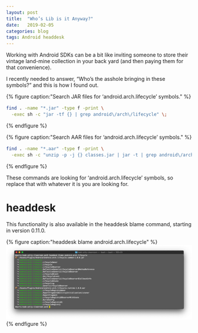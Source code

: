 ```yaml
---
layout: post
title:  "Who’s Lib is it Anyway?"
date:   2019-02-05
categories: blog
tags: Android headdesk
---
```


Working with Android SDKs can be a bit like inviting someone to store their vintage land-mine collection in your back yard (and then paying them for that convenience).

I recently needed to answer, “Who’s the asshole bringing in these symbols?” and this is how I found out.

{% figure caption:"Search JAR files for ‘android.arch.lifecycle’ symbols." %}
```bash
find . -name "*.jar" -type f -print \
  -exec sh -c "jar -tf {} | grep android\/arch\/lifecycle" \;
```
{% endfigure %}

{% figure caption:"Search AAR files for ‘android.arch.lifecycle’ symbols." %}
```bash
find . -name "*.aar" -type f -print \
  -exec sh -c "unzip -p -j {} classes.jar | jar -t | grep android\/arch\/lifecycle" \;
```
{% endfigure %}

These commands are looking for ‘android.arch.lifecycle’ symbols, so replace that with whatever it is you are looking for.

# headdesk

This functionality is also available in the headdesk blame command, starting in version 0.11.0.

{% figure caption:"headdesk blame android.arch.lifecycle" %}
![headdesk blame android.arch.lifecycle](/assets/images/headdesk-blame.png)
{% endfigure %}